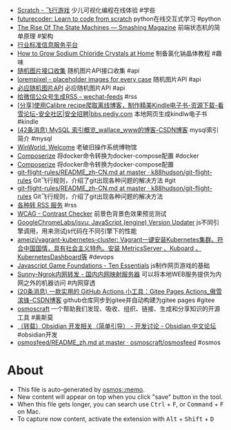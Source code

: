 - [Scratch - 飞行游戏](https://scratch.mit.edu/projects/411101291) 少儿可视化编程在线体验 #学些
- [futurecoder: Learn to code from scratch](https://futurecoder.io/) python在线交互式学习 #python
- [The Rise Of The State Machines — Smashing Magazine](https://www.smashingmagazine.com/2018/01/rise-state-machines/) 前端状态机的简单原理 #架构
- [行业标准信息服务平台](http://hbba.sacinfo.org.cn/)
- [How to Grow Sodium Chloride Crystals at Home](https://crystalverse.com/sodium-chloride-crystals/) 制备氯化钠晶体教程 #趣味
- [随机图片接口收集](https://ednovas.xyz/2021/01/22/randomapi/) 随机图片API接口收集 #api
- [lorempixel - placeholder images for every case](http://lorempixel.com/) 随机图片API #api
- [必应随机图片API](https://bing.ioliu.cn/v1/rand) 必应随机图片API #api
- [给微信公众号生成RSS - wechat-feeds](https://wechat.privacyhide.com/) #rss
- [[分享]使用Calibre recipe爬取离线博客，制作精美Kindle电子书-资源下载-看雪论坛-安全社区|安全招聘|bbs.pediy.com](https://bbs.pediy.com/thread-269615.htm) 本地网页生成kindlw电子书 #kindle
- [(42条消息) MySQL 索引概览_wallace_www的博客-CSDN博客](https://blog.csdn.net/wallace_www/article/details/117264149) mysql索引简介 #mysql
- [WinWorld: Welcome](https://winworldpc.com/home) 老破旧操作系统博物馆
- [Composerize](https://www.composerize.com/?utm_source=appinn.com) 将docker命令转换为docker-compose配置 #docker
- [Composerize](https://www.composerize.com/?utm_source=appinn.com) 将docker命令转换为docker-compose配置
- [git-flight-rules/README_zh-CN.md at master · k88hudson/git-flight-rules](https://github.com/k88hudson/git-flight-rules/blob/master/README_zh-CN.md) Git飞行规则，介绍了git出现各种问题的解决方法 #git
- [git-flight-rules/README_zh-CN.md at master · k88hudson/git-flight-rules](https://github.com/k88hudson/git-flight-rules/blob/master/README_zh-CN.md) Git飞行规则，介绍了git出现各种问题的解决方法
- [各种转 RSS 服务](https://rss.lilydjwg.me/) #rss
- [WCAG - Contrast Checker](https://contrastchecker.com/) 前景色背景色效果预览测试
- [GoogleChromeLabs/jsvu: JavaScript (engine) Version Updater](https://github.com/GoogleChromeLabs/jsvu) js不同引擎调用，用来测试js代码在不同引擎下的性能
- [ameizi/vagrant-kubernetes-cluster: Vagrant一键安装Kubernetes集群。符合中国国情，具有社会主义特色。安装 MetricsServer 、Kuboard 、KubernetesDashboard等](https://github.com/ameizi/vagrant-kubernetes-cluster) #devops
- [Javascript Game Foundations - Ten Essentials](https://codeincomplete.com/articles/javascript-game-foundations/) js制作网页游戏的基础
- [Sunny-Ngrok内网转发 - 国内内网映射服务器](https://www.ngrok.cc/) 可以将本地WEB服务提供为内网之外的机器访问 #内网穿透
- [(20条消息) 一款实用的 GitHub Actions 小工具：Gitee Pages Actions_傲雪滨锋-CSDN博客](https://blog.csdn.net/ylb0109/article/details/106346061) github仓库同步到gitee并自动构建为gitee pages #gitee
- [osmoscraft](https://github.com/osmoscraft) 一个帮助我们发现、吸收、组织、链接、生成和分享知识的开源工具 #奥斯莫
- [（转载）Obsidian 开发相关（简单引导） - 开发讨论 - Obsidian 中文论坛](https://forum-zh.obsidian.md/t/topic/148) #obsidian开发
- [osmosfeed/README_zh.md at master · osmoscraft/osmosfeed](https://github.com/osmoscraft/osmosfeed/blob/master/README_zh.md) #osmos

# About

- This file is auto-generated by [osmos::memo](https://github.com/osmoscraft/osmosmemo).
- New content will appear on top when you click "save" button in the tool.
- When this file gets longer, you can search use <kbd>Ctrl</kbd> + <kbd>F</kbd>, or <kbd>Command</kbd> + <kbd>F</kbd> on Mac.
- To capture now content, activate the extension with <kbd>Alt</kbd> + <kbd>Shift</kbd> + <kbd>D</kbd>
